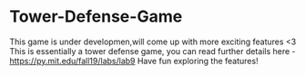 # Tower-Defense-Game
This game is under developmen,will come up with more exciting features <3 
This is essentially a tower defense game, you can read further details here - https://py.mit.edu/fall19/labs/lab9 
Have fun exploring the features!
